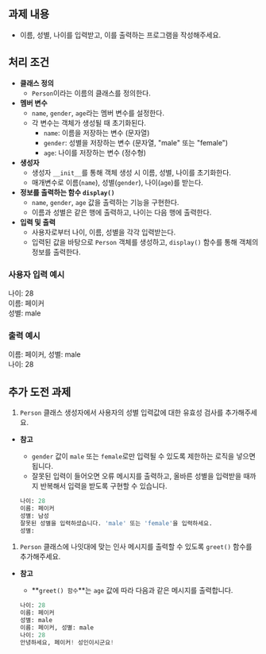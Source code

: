 ## **과제 내용**

- 이름, 성별, 나이를 입력받고, 이를 출력하는 프로그램을 작성해주세요.

## **처리 조건**

- **클래스 정의**
    - `Person`이라는 이름의 클래스를 정의한다.
- **멤버 변수**
    - `name`, `gender`, `age`라는 멤버 변수를 설정한다.
    - 각 변수는 객체가 생성될 때 초기화된다.
        - `name`: 이름을 저장하는 변수 (문자열)
        - `gender`: 성별을 저장하는 변수 (문자열, "male" 또는 "female")
        - `age`: 나이를 저장하는 변수 (정수형)
- **생성자**
    - 생성자 `__init__`를 통해 객체 생성 시 이름, 성별, 나이를 초기화한다.
    - 매개변수로 이름(`name`), 성별(`gender`), 나이(`age`)를 받는다.
- **정보를 출력하는 함수 `display()`**
    - `name`, `gender`, `age` 값을 출력하는 기능을 구현한다.
    - 이름과 성별은 같은 행에 출력하고, 나이는 다음 행에 출력한다.
- **입력 및 출력**
    - 사용자로부터 나이, 이름, 성별을 각각 입력받는다.
    - 입력된 값을 바탕으로 `Person` 객체를 생성하고, `display()` 함수를 통해 객체의 정보를 출력한다.

### **사용자 입력 예시**

나이: 28   
이름: 페이커   
성별: male

### **출력 예시**

이름: 페이커, 성별: male   
나이: 28


## **추가 도전 과제**

1. `Person` 클래스 생성자에서 사용자의 성별 입력값에 대한 유효성 검사를 추가해주세요.
- **참고**
    - `gender` 값이 `male` 또는 `female`로만 입력될 수 있도록 제한하는 로직을 넣으면 됩니다.
    - 잘못된 입력이 들어오면 오류 메시지를 출력하고, 올바른 성별을 입력받을 때까지 반복해서 입력을 받도록 구현할 수 있습니다.
    
    ```python
    나이: 28
    이름: 페이커
    성별: 남성
    잘못된 성별을 입력하셨습니다. 'male' 또는 'female'을 입력하세요.
    성별: 
    ```
    
1. `Person` 클래스에 나잇대에 맞는 인사 메시지를 출력할 수 있도록 `greet()` 함수를 추가해주세요.
- **참고**
    - **`greet() 함수`**는 `age` 값에 따라 다음과 같은 메시지를 출력합니다.
 
    ```python
    나이: 28
    이름: 페이커
    성별: male
    이름: 페이커, 성별: male
    나이: 28
    안녕하세요, 페이커! 성인이시군요!
    ```



